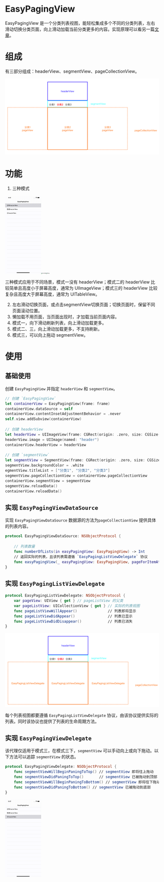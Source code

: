 # EasyPagingView

EasyPagingView 是一个分类列表视图，能轻松集成多个不同的分类列表，左右滑动切换分类页面，向上滑动加载当前分类更多的内容。实现原理可以看另一篇[文章](./Document/原理.md)。

# 组成

有三部分组成：headerView、segmentView、pageCollectionView。

![image-20210218121829581](Resources/component.png)

# 功能

1. 三种模式

<img src="Resources/small.gif" alt="WithoutHeadView" style="zoom:25%;" /><img src="Resources/normal.gif" alt="normal" style="zoom:25%;"/><img src="Resources/long.gif" alt="long" style="zoom:25%;" />

三种模式应用于不同场景，模式一没有 headerView；模式二的 headerView 比较简单且高度小于屏幕高度，通常为 UIImageView；模式三的 headerView 比较复杂且高度大于屏幕高度，通常为 UITableView。

2. 左右滑动切换页面，或点击segmentView切换页面；切换页面时，保留不同页面滚动位置。
3. 懒加载不用页面，当页面出现时，才加载当前页面内容。
4. 模式一，向下滑动刷新列表，向上滑动加载更多。
5. 模式二、三，向上滑动加载更多，不支持刷新。
6. 模式三，可以向上拖动 segmentView。

# 使用

## 基础使用

创建 `EasyPagingView` 并指定 `headerView` 和 `segmentView`。

```swift
// 创建 `EasyPagingView`
let containerView = EasyPagingView(frame: frame)
containerView.dataSource = self
containerView.contentInsetAdjustmentBehavior = .never
self.view.addSubview(containerView)

// 创建 headerView
let headerView = UIImageView(frame: CGRect(origin: .zero, size: CGSize(width: view.bounds.width, height: 250)))
headerView.image = UIImage(named: "header")
containerView.headerView = headerView

// 创建 `segmentView`
let segmentView = SegmentView(frame: CGRect(origin: .zero, size: CGSize(width: UIScreen.main.bounds.width, height: 52)))
segmentView.backgroundColor = .white
egmentView.titleList = ["分类1", "分类2", "分类3"]
segmentView.pageCollectionView = containerView.pageCollectionView
containerView.segmentView = segmentView
segmentView.reloadData()
containerView.reloadData()
```

## 实现 `EasyPagingViewDataSource`

实现 `EasyPagingViewDataSource` 数据源的方法为`pageCollectionView` 提供具体的列表内容。

```swift
protocol EasyPagingViewDataSource: NSObjectProtocol {

  	// 列表数量
    func numberOfLists(in easyPagingView: EasyPagingView) -> Int
  	// 返回实际的列表，且该列表需遵循 `EasyPagingListViewDelegate` 协议
    func easyPagingView(_ easyPagingView: EasyPagingView, pageForItemAt index: Int) -> EasyPagingListViewDelegate
}
```

## 实现 `EasyPagingListViewDelegate`

```swift
protocol EasyPagingListViewDelegate: NSObjectProtocol {
    var pageView: UIView { get } // pageListView 的父类
    var pageListView: UICollectionView { get } // 实际的列表视图
    func pageListViewWillAppear()              // 列表即将显示
    func pageListViewDidAppear()               // 列表已显示
    func pageListViewDidDisappear()            // 列表已消失
}
```

![image-20210218173421458](Resources/image-20210218173421458.png)

每个列表视图都要遵循 `EasyPagingListViewDelegate` 协议，由该协议提供实际的列表。同时该协议也提供了列表的生命周期方法。

## 实现 `EasyPagingViewDelegate`

该代理仅适用于模式三，在模式三下，`segmentView` 可以手动向上或向下拖动。以下方法可以追踪 `segmentView` 的状态。

```swift
protocol EasyPagingViewDelegate: NSObjectProtocol {
    func segmentViewWillBeginPaningToTop() // segmentView 即将往上拖动
    func segmentViewDidPaningToTop()       // segmentView 已被拖动到顶部
    func segmentViewWillBeginPaningToBottom() // segmentView 即将往下拖动
    func segmentViewDidPaningToBottom() // segmentView 已被拖动到底部
}
```

<img src="Resources/long1.gif" alt="long1" style="zoom:25%;" />
